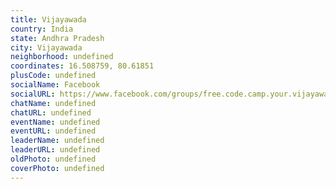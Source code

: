 ```yaml
---
title: Vijayawada
country: India
state: Andhra Pradesh
city: Vijayawada
neighborhood: undefined
coordinates: 16.508759, 80.61851
plusCode: undefined
socialName: Facebook
socialURL: https://www.facebook.com/groups/free.code.camp.your.vijayawada
chatName: undefined
chatURL: undefined
eventName: undefined
eventURL: undefined
leaderName: undefined
leaderURL: undefined
oldPhoto: undefined
coverPhoto: undefined
---
```

